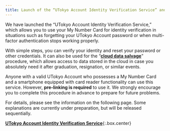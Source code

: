 ```yaml
---
title: Launch of the “UTokyo Account Identity Verification Service” and Procedures for Pre-link
---
```


We have launched the “UTokyo Account Identity Verification Service,” which allows you to use your My Number Card for identity verification in situations such as forgetting your UTokyo Account password or when multi-factor authentication stops working properly.

With simple steps, you can verify your identity and reset your password or other credentials. It can also be used for the “**[cloud data salvage](/en/systems/leave/salvage/)**” procedure, which allows access to data stored in the cloud in case you absolutely need it after graduation, resignation, or similar events.

Anyone with a valid UTokyo Account who possesses a My Number Card and a smartphone equipped with card reader functionality can use this service. However, **pre-linking is required** to use it. We strongly encourage you to complete this procedure in advance to prepare for future problems.

For details, please see the information on the following page. Some explanations are currently under preparation, but will be released sequentially.

**[UTokyo Account Identity Verification Service](/en/utokyo_account/ident-myna/)**{:.box.center}
